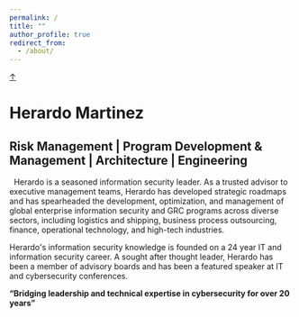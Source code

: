 ```yaml
---
permalink: /
title: ""
author_profile: true
redirect_from:
  - /about/
---
```

<!-- Back-to-Top -->
<a class="top-link hide" href="#">↑</a>
<a name="top"></a>

# Herardo Martinez

## Risk Management | Program Development & Management | Architecture | Engineering
&nbsp; 
Herardo is a seasoned information security leader. As a trusted advisor to executive management teams, Herardo has developed strategic roadmaps and has spearheaded the development, optimization, and management of global enterprise information security and GRC programs across diverse sectors, including logistics and shipping, business process outsourcing, finance, operational technology, and high-tech industries. 

Herardo's information security knowledge is founded on a 24 year IT and information security career. A sought after thought leader, Herardo has been a member of advisory boards and has been a featured speaker at IT and cybersecurity conferences.  

**“Bridging leadership and technical expertise in cybersecurity for over 20 years”**
